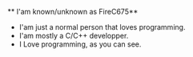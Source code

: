 ** I'am known/unknown as FireC675**
- I'am just a normal person that loves programming.
- I'am mostly a C/C++ developper.
- I Love programming, as you can see.
